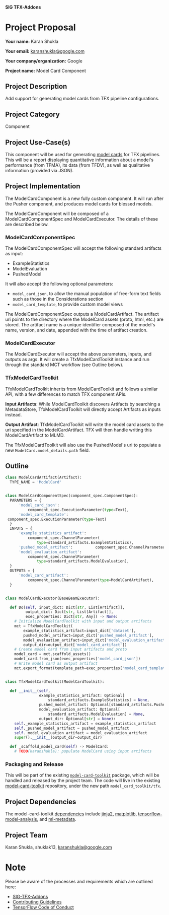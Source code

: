 #### SIG TFX-Addons
# Project Proposal

**Your name:** Karan Shukla

**Your email:** karanshukla@google.com

**Your company/organization:** Google

**Project name:** Model Card Component

## Project Description
Add support for generating model cards from TFX pipeline configurations.

## Project Category
Component

## Project Use-Case(s)
This component will be used for generating [model cards](https://arxiv.org/abs/1810.03993) for TFX pipelines. This will be a report displaying quantitative information about a model's performance (from TFMA), its data (from TFDV), as well as qualitative information (provided via JSON).

## Project Implementation
The ModelCardComponent is a new fully custom component. It will run after the Pusher component, and produces model cards for blessed models.

The ModelCardComponent will be composed of a ModelCardComponentSpec and ModelCardExecutor. The details of these are described below.

### ModelCardComponentSpec

The ModelCardComponentSpec will accept the following standard artifacts as input:
* ExampleStatistics
* ModelEvaluation
* PushedModel

It will also accept the following optional parameters:
* `model_card_json`, to allow the manual population of free-form text fields such as those in the Considerations section
* `model_card_template`, to provide custom model views

The ModelCardComponentSpec outputs a ModelCardArtifact. The artifact uri points to the directory where the ModelCard assets (proto, html, etc.) are stored. The artifact name is a unique identifier composed of the model's name, version, and date, appended with the time of artifact creation.

### ModelCardExecutor

The ModelCardExecutor will accept the above parameters, inputs, and outputs as args.
It will create a TfxModelCardToolkit instance and run through the standard MCT workflow (see Outline below).

### TfxModelCardToolkit

TfxModelCardToolkit inherits from ModelCardToolkit and follows a similar API, with a few differences to match TFX component APIs.

**Input Artifacts**: While ModelCardToolkit discovers Artifacts by searching a MetadataStore, TfxModelCardToolkit will directly accept Artifacts as inputs instead.

**Output Artifact**: TfxModelCardToolkit will write the model card assets to the uri specified in the ModelCardArtifact. TFX will then handle writing this ModelCardArtifact to MLMD.

The TfxModelCardToolkit will also use the PushedModel's uri to populate a new `ModelCard.model_details.path` field.

## Outline

```python
class ModelCardArtifact(Artifact):
  TYPE_NAME = 'ModelCard'


class ModelCardComponentSpec(component_spec.ComponentSpec):
  PARAMETERS = {
      'model_card_json':
          component_spec.ExecutionParameter(type=Text),
      'model_card_template':
 component_spec.ExecutionParameter(type=Text)
  }
  INPUTS = {
      'example_statistics_artifact':
          component_spec.ChannelParameter(
              type=standard_artifacts.ExampleStatistics),
      'pushed_model_artifact':          component_spec.ChannelParameter(type=standard_artifacts.PushedModel),
      'model_evaluation_artifact':
          component_spec.ChannelParameter(
              type=standard_artifacts.ModelEvaluation),
  }
  OUTPUTS = {
      'model_card_artifact':
          component_spec.ChannelParameter(type=ModelCardArtifact),
  }


class ModelCardExecutor(BaseBeamExecutor):

  def Do(self, input_dict: Dict[str, List[Artifact]],
         output_dict: Dict[str, List[Artifact]],
         exec_properties: Dict[str, Any]) -> None:
    # Initialize ModelCardToolkit with input and output artifacts
    mct = TfxModelCardToolkit(
        example_statistics_artifact=input_dict['dataset'],
        pushed_model_artifact=input_dict['pushed_model_artifact'],
        model_evaluation_artifact=input_dict['model_evaluation_artifact'],
        output_dir=output_dict['model_card_artifact'])
    # Create model card from input artifacts and proto
    model_card = mct.scaffold_assets()
    model_card.from_json(exec_properties['model_card_json'])
    # Write model card as output artifact
    mct.export_format(template_path=exec_properties['model_card_template'])


class TfxModelCardToolkit(ModelCardToolkit):

  def __init__(self,
               example_statistics_artifact: Optional[
                   standard_artifacts.ExampleStatistics] = None,
               pushed_model_artifact: Optional[standard_artifacts.PushedModel] = None,
               model_evaluation_artifact: Optional[
                   standard_artifacts.ModelEvaluation] = None,
               output_dir: Optional[str] = None):
    self._example_statistics_artifact = example_statistics_artifact
    self._pushed_model_artifact = pushed_model_artifact
    self._model_evaluation_artifact = model_evaluation_artifact
    super().__init__(output_dir=output_dir)

  def _scaffold_model_card(self) -> ModelCard:
    # TODO(karanshukla): populate ModelCard using input artifacts
```

### Packaging and Release

This will be part of the existing [`model-card-toolkit`]((https://pypi.org/project/model-card-toolkit/)) package, which will be handled and released by the project team. The code will live in the existing [model-card-toolkit](https://github.com/tensorflow/model-card-toolkit) repository, under the new path `model_card_toolkit/tfx`.

## Project Dependencies
The model-card-toolkit [dependencies](https://github.com/tensorflow/model-card-toolkit/blob/master/setup.py) include [jinja2](https://pypi.org/project/Jinja2/), [matplotlib](https://pypi.org/project/matplotlib/), [tensorflow-model-analysis](https://pypi.org/project/tensorflow-model-analysis/), and [ml-metadata](https://pypi.org/project/ml-metadata/).

## Project Team
Karan Shukla, shuklak13, karanshukla@google.com

# Note
Please be aware of the processes and requirements which are outlined here:

* [SIG-TFX-Addons](https://github.com/tensorflow/tfx-addons)
* [Contributing Guidelines](https://github.com/tensorflow/tfx-addons/blob/main/CONTRIBUTING.md)
* [TensorFlow Code of Conduct](https://github.com/tensorflow/tfx-addons/blob/main/CODE_OF_CONDUCT.md)
